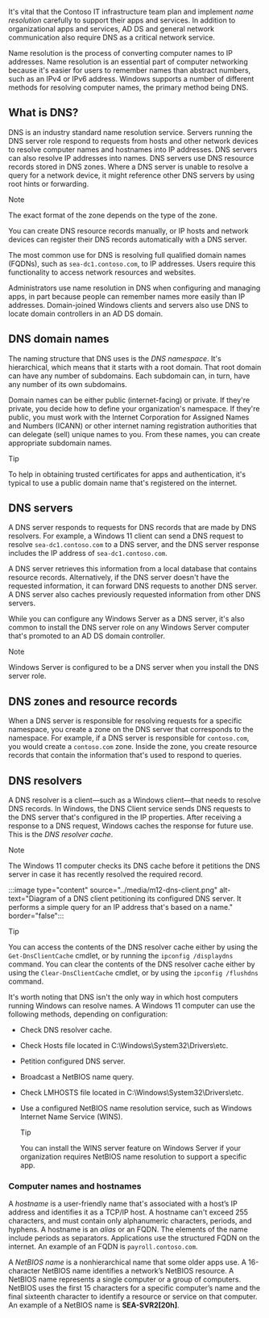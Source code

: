 It's vital that the Contoso IT infrastructure team plan and implement *name resolution* carefully to support their apps and services. In addition to organizational apps and services, AD DS and general network communication also require DNS as a critical network service. 

Name resolution is the process of converting computer names to IP addresses. Name resolution is an essential part of computer networking because it's easier for users to remember names than abstract numbers, such as an IPv4 or IPv6 address. Windows supports a number of different methods for resolving computer names, the primary method being DNS.

## What is DNS?

DNS is an industry standard name resolution service. Servers running the DNS server role respond to requests from  hosts and other network devices to resolve computer names and hostnames into IP addresses. DNS servers can also resolve IP addresses into names. DNS servers use DNS resource records stored in DNS zones. Where a DNS server is unable to resolve a query for a network device, it might reference other DNS servers by using root hints or forwarding.

> [!NOTE]
> The exact format of the zone depends on the type of the zone.

You can create DNS resource records manually, or IP hosts and network devices can register their DNS records automatically with a DNS server.

The most common use for DNS is resolving full qualified domain names (FQDNs), such as `sea-dc1.contoso.com`, to IP addresses. Users require this functionality to access network resources and websites.

Administrators use name resolution in DNS when configuring and managing apps, in part because people can remember names more easily than IP addresses. Domain-joined Windows clients and servers also use DNS to locate domain controllers in an AD DS domain.

## DNS domain names

The naming structure that DNS uses is the *DNS namespace*. It's hierarchical, which means that it starts with a root domain. That root domain can have any number of subdomains. Each subdomain can, in turn, have any number of its own subdomains.

Domain names can be either public (internet-facing) or private. If they're private, you decide how to define your organization's namespace. If they're public, you must work with the Internet Corporation for Assigned Names and Numbers (ICANN) or other internet naming registration authorities that can delegate (sell) unique names to you. From these names, you can create appropriate subdomain names.

> [!TIP]
> To help in obtaining trusted certificates for apps and authentication, it's typical to use a public domain name that's registered on the internet.

## DNS servers

A DNS server responds to requests for DNS records that are made by DNS resolvers. For example, a Windows 11 client can send a DNS request to resolve `sea-dc1.contoso.com` to a DNS server, and the DNS server response includes the IP address of `sea-dc1.contoso.com`. 

A DNS server retrieves this information from a local database that contains resource records. Alternatively, if the DNS server doesn't have the requested information, it can forward DNS requests to another DNS server. A DNS server also caches previously requested information from other DNS servers.

While you can configure any Windows Server as a DNS server, it's also common to install the DNS server role on any Windows Server computer that's promoted to an AD DS domain controller.

> [!NOTE] 
> Windows Server is configured to be a DNS server when you install the DNS server role.

## DNS zones and resource records

When a DNS server is responsible for resolving requests for a specific namespace, you create a zone on the DNS server that corresponds to the namespace. For example, if a DNS server is responsible for `contoso.com`, you would create a `contoso.com` zone. Inside the zone, you create resource records that contain the information that's used to respond to queries.

## DNS resolvers

A DNS resolver is a client—such as a Windows client—that needs to resolve DNS records. In Windows, the DNS Client service sends DNS requests to the DNS server that's configured in the IP properties. After receiving a response to a DNS request, Windows caches the response for future use. This is the *DNS resolver cache*. 

> [!NOTE]
> The Windows 11 computer checks its DNS cache before it petitions the DNS server in case it has recently resolved the required record.

:::image type="content" source="../media/m12-dns-client.png" alt-text="Diagram of a DNS client petitioning its configured DNS server. It performs a simple query for an IP address that's based on a name." border="false":::

> [!TIP]
> You can access the contents of the DNS resolver cache either by using the `Get-DnsClientCache` cmdlet, or by running the `ipconfig /displaydns` command. You can clear the contents of the DNS resolver cache either by using the `Clear-DnsClientCache` cmdlet, or by using the `ipconfig /flushdns` command.

It's worth noting that DNS isn't the only way in which host computers running Windows can resolve names. A Windows 11 computer can use the following methods, depending on configuration:

* Check DNS resolver cache.
* Check Hosts file located in C:\Windows\System32\Drivers\etc.
* Petition configured DNS server.
* Broadcast a NetBIOS name query.
* Check LMHOSTS file located in C:\Windows\System32\Drivers\etc.
* Use a configured NetBIOS name resolution service, such as Windows Internet Name Service (WINS).

  > [!TIP]
  > You can install the WINS server feature on Windows Server if your organization requires NetBIOS name resolution to support a specific app.

### Computer names and hostnames

A *hostname* is a user-friendly name that's associated with a host’s IP address and identifies it as a TCP/IP host. A hostname can't exceed 255 characters, and must contain only alphanumeric characters, periods, and hyphens. A hostname is an *alias* or an FQDN. The elements of the name include periods as separators. Applications use the structured FQDN on the internet. An example of an FQDN is `payroll.contoso.com`.

A *NetBIOS name* is a nonhierarchical name that some older apps use. A 16-character NetBIOS name identifies a network’s NetBIOS resource. A NetBIOS name represents a single computer or a group of computers. NetBIOS uses the first 15 characters for a specific computer’s name and the final sixteenth character to identify a resource or service on that computer. An example of a NetBIOS name is **SEA-SVR2[20h]**.
